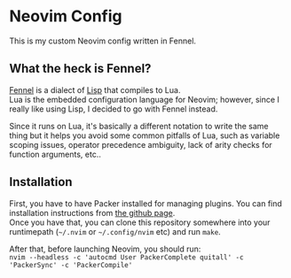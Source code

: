 # Neovim Config 
This is my custom Neovim config written in Fennel.  

## What the heck is Fennel?
[Fennel](https://fennel-lang.org) is a dialect of [Lisp][1] that compiles to Lua.  
Lua is the embedded configuration language for Neovim; however, since I really like using Lisp, I decided to go with Fennel instead.  

Since it runs on Lua, it's basically a different notation to write the same thing but it helps you avoid some 
common pitfalls of Lua, such as variable scoping issues, operator precedence ambiguity, lack of arity checks for function arguments, etc..  

## Installation
First, you have to have Packer installed for managing plugins. You can find installation instructions from [the github page](https://github.com/wbthomason/packer.nvim).  
Once you have that, you can clone this repository somewhere into your runtimepath (`~/.nvim` or `~/.config/nvim` etc) and run `make`.  

After that, before launching Neovim, you should run:  
```nvim --headless -c 'autocmd User PackerComplete quitall' -c 'PackerSync' -c 'PackerCompile'```

[1]: https://en.wikipedia.org/wiki/Lisp_(programming_language)
